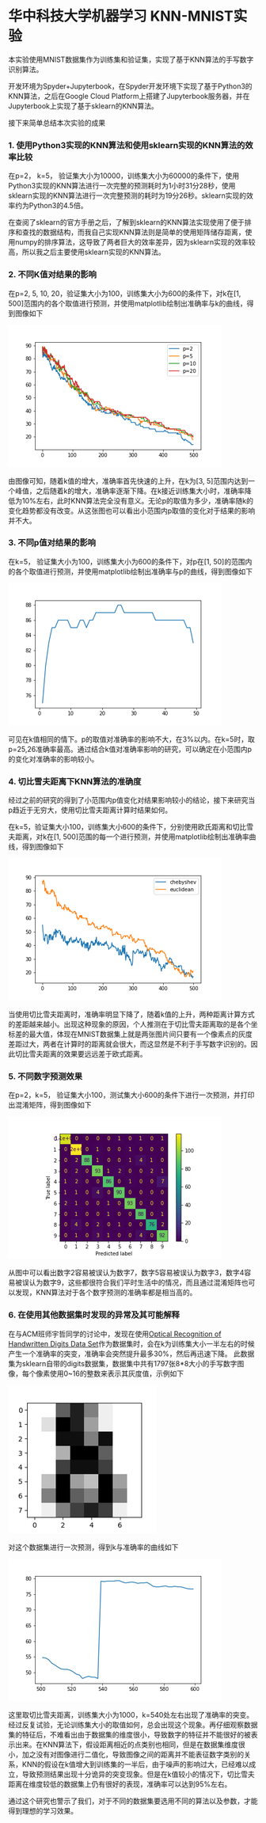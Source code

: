 # 华中科技大学机器学习 KNN-MNIST实验 #

本实验使用MNIST数据集作为训练集和验证集，实现了基于KNN算法的手写数字识别算法。

开发环境为Spyder+Jupyterbook，在Spyder开发环境下实现了基于Python3的KNN算法，之后在Google Cloud Platform上搭建了Jupyterbook服务器，并在Jupyterbook上实现了基于sklearn的KNN算法。

接下来简单总结本次实验的成果

### 1. 使用Python3实现的KNN算法和使用sklearn实现的KNN算法的效率比较 ###
在p=2， k=5， 验证集大小为10000，训练集大小为60000的条件下，使用Python3实现的KNN算法进行一次完整的预测耗时为1小时31分28秒，使用sklearn实现的KNN算法进行一次完整预测的耗时为19分26秒。sklearn实现的效率约为Python3的4.5倍。

在查阅了sklearn的官方手册之后，了解到sklearn的KNN算法实现使用了便于排序和查找的数据结构，而我自己实现KNN算法则是简单的使用矩阵储存距离，使用numpy的排序算法，这导致了两者巨大的效率差异，因为sklearn实现的效率较高，所以我之后主要使用sklearn实现的KNN算法。

### 2. 不同K值对结果的影响 ###
在p=2, 5, 10, 20，验证集大小为100，训练集大小为600的条件下，对k在[1, 500]范围内的各个取值进行预测，并使用matplotlib绘制出准确率与k的曲线，得到图像如下

![k值对结果的影响](res/k.png)

由图像可知，随着k值的增大，准确率首先快速的上升，在k为[3, 5]范围内达到一个峰值，之后随着k的增大，准确率逐渐下降。在k接近训练集大小时，准确率降低为10%左右，此时KNN算法完全没有意义。无论p的取值为多少，准确率随k的变化趋势都没有改变。从这张图也可以看出小范围内p取值的变化对于结果的影响并不大。

### 3. 不同p值对结果的影响 ###
在k=5， 验证集大小为100，训练集大小为600的条件下，对p在[1, 50]的范围内的各个取值进行预测，并使用matplotlib绘制出准确率与p的曲线，得到图像如下

![p值对结果的影响](res/p.png)

可见在k值相同的情下。p的取值对准确率的影响不大，在3%以内。在k=5时，取p=25,26准确率最高。通过结合k值对准确率影响的研究，可以确定在小范围内p的变化对准确率的影响较小。

### 4. 切比雪夫距离下KNN算法的准确度 ###
经过之前的研究的得到了小范围内p值变化对结果影响较小的结论，接下来研究当p趋近于无穷大，使用切比雪夫距离计算时结果如何。

在k=5，验证集大小100，训练集大小600的条件下，分别使用欧氏距离和切比雪夫距离，对k在[1, 500]范围的每一个进行预测，并使用matplotlib绘制出准确率曲线，得到图像如下

![切比雪夫距离与欧式距离](res/chebyshev.png)

当使用切比雪夫距离时，准确率明显下降了，随着k值的上升，两种距离计算方式的差距越来越小。出现这种现象的原因，个人推测在于切比雪夫距离取的是各个坐标差的最大值，体现在MNIST数据集上就是两张图片间只要有一个像素点的灰度差距过大，两者在计算时的距离就会很大，而这显然是不利于手写数字识别的。因此切比雪夫距离的效果要远远差于欧式距离。

### 5. 不同数字预测效果 ###
在p=2，k=5， 验证集大小100，测试集大小600的条件下进行一次预测，并打印出混淆矩阵，得到图像如下

![不同数字的预测结果](res/number.png)

从图中可以看出数字2容易被误认为数字7，数字5容易被误认为数字3，数字4容易被误认为数字9，这些都很符合我们平时生活中的情况，而且通过混淆矩阵也可以发现，KNN算法对于各个数字预测的准确率都是相当高的。
### 6. 在使用其他数据集时发现的异常及其可能解释 ###
在与ACM班师宇哲同学的讨论中，发现在使用[Optical Recognition of Handwritten Digits Data Set](https://archive.ics.uci.edu/ml/datasets/Optical+Recognition+of+Handwritten+Digits)作为数据集时，会在k为训练集大小一半左右的时候产生一个准确率的突变，准确率会突然提升最多30%，然后再迅速下降。
此数据集为sklearn自带的digits数据集，数据集中共有1797张8*8大小的手写数字图像，每个像素使用0~16的整数来表示其灰度值，示例如下

![数据示例](res/data.png)

对这个数据集进行一次预测，得到k与准确率的曲线如下

![异常曲线](res/digits.png)

这里取切比雪夫距离，训练集大小为1000，k=540处左右出现了准确率的突变。经过反复试验，无论训练集大小的取值如何，总会出现这个现象。再仔细观察数据集的特征后，不难看出由于数据集的维度很小，导致数字的特征并不能很好的被表示出来。在KNN算法下，假设距离相近的点类别也相同，但是在数据集维度很小，加之没有对图像进行二值化，导致图像之间的距离并不能表征数字类别的关系，KNN的假设在k值增大到训练集的一半后，由于噪声的影响过大，已经难以成立，导致预测结果出现十分诡异的突变现象。但是在k值较小的情况下，切比雪夫距离在维度较低的数据集上仍有很好的表现，准确率可以达到95%左右。

通过这个研究也警示了我们，对于不同的数据集要选用不同的算法以及参数，才能得到理想的学习效果。
